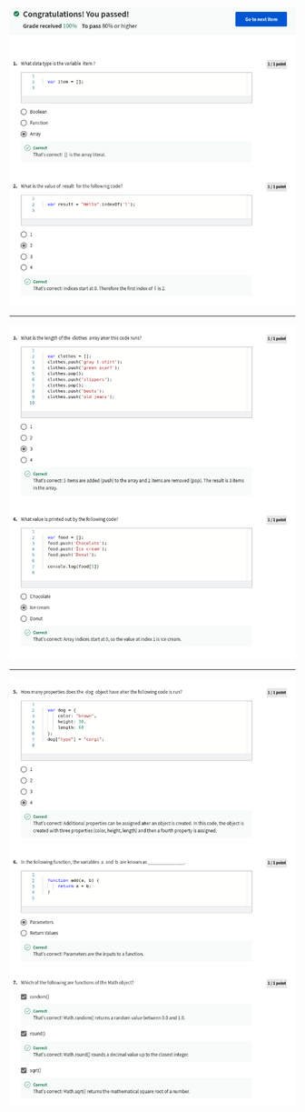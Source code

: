 ![](/C2-Programming-with-Javascript/week2/practice-quiz-arrays-objects-and-functions/ss1.png)
<br><hr>
![](/C2-Programming-with-Javascript/week2/practice-quiz-arrays-objects-and-functions/ss2.png)
<br><hr>
![](/C2-Programming-with-Javascript/week2/practice-quiz-arrays-objects-and-functions/ss3.png)
<br>
![](/C2-Programming-with-Javascript/week2/practice-quiz-arrays-objects-and-functions/ss4.png)
